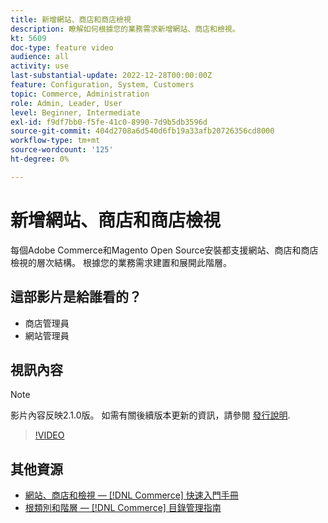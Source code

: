 ```yaml
---
title: 新增網站、商店和商店檢視
description: 瞭解如何根據您的業務需求新增網站、商店和檢視。
kt: 5609
doc-type: feature video
audience: all
activity: use
last-substantial-update: 2022-12-28T00:00:00Z
feature: Configuration, System, Customers
topic: Commerce, Administration
role: Admin, Leader, User
level: Beginner, Intermediate
exl-id: f9df7bb0-f5fe-41c0-8990-7d9b5db3596d
source-git-commit: 404d2708a6d540d6fb19a33afb20726356cd8000
workflow-type: tm+mt
source-wordcount: '125'
ht-degree: 0%

---
```


# 新增網站、商店和商店檢視

每個Adobe Commerce和Magento Open Source安裝都支援網站、商店和商店檢視的層次結構。 根據您的業務需求建置和展開此階層。

## 這部影片是給誰看的？

- 商店管理員
- 網站管理員

## 視訊內容

>[!NOTE]
>
>影片內容反映2.1.0版。 如需有關後續版本更新的資訊，請參閱 [發行說明](https://experienceleague.adobe.com/docs/commerce-operations/release/notes/overview.html).

>[!VIDEO](https://video.tv.adobe.com/v/35787?quality=12&learn=on)

## 其他資源

- [網站、商店和檢視 —  [!DNL Commerce] 快速入門手冊](https://experienceleague.adobe.com/docs/commerce-admin/start/setup/websites-stores-views.html)
- [根類別和階層 —  [!DNL Commerce] 目錄管理指南](https://experienceleague.adobe.com/docs/commerce-admin/catalog/categories/category-root.html)
